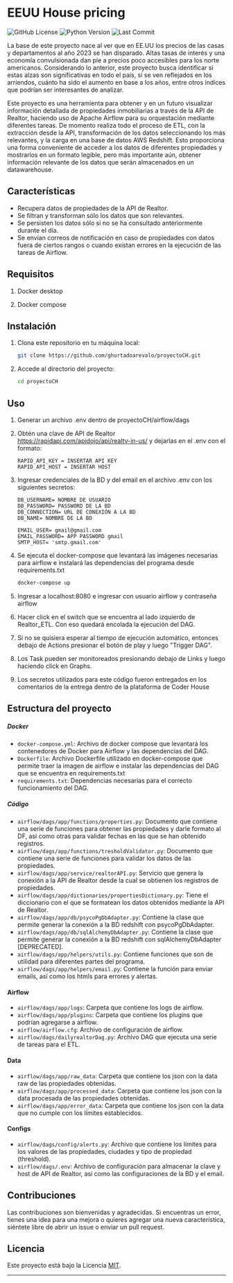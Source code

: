 # EEUU House pricing

![GitHub License](https://img.shields.io/github/license/ghurtadoarevalo/proyectoCH)
![Python Version](https://img.shields.io/badge/python-%3E%3D3.6-blue)
![Last Commit](https://img.shields.io/github/last-commit/ghurtadoarevalo/proyectoCH)

La base de este proyecto nace al ver que en EE.UU los precios de las casas y departamentos al año 2023 se han disparado. Altas tasas de interés y una economía convulsionada dan pie a precios poco accesibles para los norte americanos. Considerando lo anterior, este proyecto busca identificar si estas alzas son significativas en todo el país, si se ven reflejados en los arriendos, cuánto ha sido el aumento en base a los años, entre otros índices que podrían ser interesantes de analizar.

Este proyecto es una herramienta para obtener y en un futuro visualizar información detallada de propiedades inmobiliarias a través de la API de Realtor, haciendo uso de Apache Airflow para su orquestación mediante diferentes tareas. De momento realiza todo el proceso de ETL, con la extracción desde la API, transformación de los datos seleccionando los más relevantes, y la carga en una base de datos AWS Redshift. Esto proporciona una forma conveniente de acceder a los datos de diferentes propiedades y mostrarlos en un formato legible, pero más importante aún, obtener información relevante de los datos que serán almacenados en un datawarehouse. 

## Características

- Recupera datos de propiedades de la API de Realtor.
- Se filtran y transforman sólo los datos que son relevantes.
- Se persisten los datos sólo si no se ha consultado anteriormente durante el día.
- Se envían correos de notificación en caso de propiedades con datos fuera de ciertos rangos o cuando existan errores en la ejecución de las tareas de Airflow.

## Requisitos

1. Docker desktop

2. Docker compose

## Instalación

1. Clona este repositorio en tu máquina local:

   ```bash
   git clone https://github.com/ghurtadoarevalo/proyectoCH.git
   ```

2. Accede al directorio del proyecto:

   ```bash
   cd proyectoCH
   ```

## Uso

1. Generar un archivo .env dentro de proyectoCH/airflow/dags

2. Obtén una clave de API de Realtor https://rapidapi.com/apidojo/api/realty-in-us/ y dejarlas en el .env con el formato:
    
    ```plaintext
    RAPID_API_KEY = INSERTAR API KEY
    RAPID_API_HOST = INSERTAR HOST 
    ```

3. Ingresar credenciales de la BD y del email en el archivo .env con los siguientes secretos:

   ```plaintext
   DB_USERNAME= NOMBRE DE USUARIO
   DB_PASSWORD= PASSWORD DE LA BD
   DB_CONNECTION= URL DE CONEXIÓN A LA BD
   DB_NAME= NOMBRE DE LA BD

   EMAIL_USER= gmail@gmail.com
   EMAIL_PASSWORD= APP PASSWORD gmail
   SMTP_HOST= 'smtp.gmail.com'
   ```

4. Se ejecuta el docker-compose que levantará las imágenes necesarias para airflow e instalará las dependencias del programa desde requirements.txt

   ```bash
   docker-compose up
   ```

5. Ingresar a localhost:8080 e ingresar con usuario airflow y contraseña airflow

6. Hacer click en el switch que se encuentra al lado izquierdo de Realtor_ETL. Con eso quedará encolada la ejecución del DAG.

7. Si no se quisiera esperar al tiempo de ejecución automático, entonces debajo de Actions presionar el botón de play y luego "Trigger DAG".

8. Los Task pueden ser monitoreados presionando debajo de Links y luego haciendo click en Graphs.

9. Los secretos utilizados para este código fueron entregados en los comentarios de la entrega dentro de la plataforma de Coder House

## Estructura del proyecto

##### Docker

- `docker-compose.yml`: Archivo de docker compose que levantará los contenedores de Docker para Airflow y las dependencias del DAG.
- `Dockerfile`: Archivo Dockerfile utilizado en docker-compose que permite traer la imagen de airflow e instalar las dependencias del DAG que se encuentra en requirements.txt
- `requirements.txt`: Dependencias necesarias para el correcto funcionamiento del DAG.

##### Código

- `airflow/dags/app/functions/properties.py`: Documento que contiene una serie de funciones para obtener las propiedades y darle formato al DF, así como otras para validar fechas en las que se han obtenido registros.
- `airflow/dags/app/functions/tresholdValidator.py`: Documento que contiene una serie de funciones para validar los datos de las propiedades.
- `airflow/dags/app/service/realtorAPI.py`: Servicio que genera la conexión a la API de Realtor desde la cual se obtienen los registros de propiedades.
- `airflow/dags/app/dictionaries/propertiesDictionary.py`: Tiene el diccionario con el que se formatean los datos obtenidos mediante la API de Realtor. 
- `airflow/dags/app/db/psycoPgDbAdapter.py`: Contiene la clase que permite generar la conexión a la BD redshift con psycoPgDbAdapter. 
- `airflow/dags/app/db/sqlAlchemyDbAdapter.py`: Contiene la clase que permite generar la conexión a la BD redshift con sqlAlchemyDbAdapter [DEPRECATED]. 
- `airflow/dags/app/helpers/utils.py`: Contiene funciones que son de utilidad para diferentes partes del programa.
- `airflow/dags/app/helpers/email.py`: Contiene la función para enviar emails, así como los htmls para errores y alertas.

#### Airflow

- `airflow/dags/app/logs`: Carpeta que contiene los logs de airflow.
- `airflow/dags/app/plugins`: Carpeta que contiene los plugins que podrían agregarse a airflow.
- `airflow/airflow.cfg`: Archivo de configuración de airflow.
- `airflow/dags/dailyrealtorDag.py`: Archivo DAG que ejecuta una serie de tareas para el ETL.
#### Data

- `airflow/dags/app/raw_data`: Carpeta que contiene los json con la data raw de las propiedades obtenidas.
- `airflow/dags/app/processed_data`: Carpeta que contiene los json con la data procesada de las propiedades obtenidas.
- `airflow/dags/app/error_data`: Carpeta que contiene los json con la data que no cumple con los límites establecidos.

#### Configs

- `airflow/dags/config/alerts.py`: Archivo que contiene los límites para los valores de las propiedades, ciudades y tipo de propiedad (threshold).
- `airflow/dags/.env`: Archivo de configuración para almacenar la clave y host de API de Realtor, así como las configuraciones de la BD y el email.


## Contribuciones

Las contribuciones son bienvenidas y agradecidas. Si encuentras un error, tienes una idea para una mejora o quieres agregar una nueva característica, siéntete libre de abrir un issue o enviar un pull request.

## Licencia

Este proyecto está bajo la Licencia [MIT](LICENSE).

---